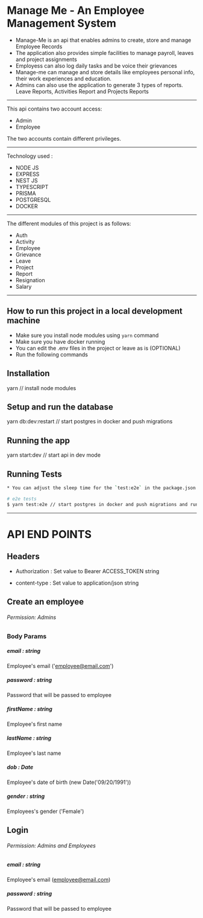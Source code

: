 # Manage Me - An Employee Management System

- Manage-Me is an api that enables admins to create, store and manage Employee Records
- The application also provides simple facilities to manage payroll, leaves and project assignments
- Employess can also log daily tasks and be voice their grievances
- Manage-me can manage and store details like employees personal info, their work experiences and education.
- Admins can also use the application to generate 3 types of reports. Leave Reports, Activities Report and Projects Reports

-------------

This api contains two account access:
- Admin
- Employee

The two accounts contain different privileges.

-------------
Technology used :
- NODE JS 
- EXPRESS
- NEST JS
- TYPESCRIPT 
- PRISMA
- POSTGRESQL
- DOCKER

-------------

The different modules of this project is as follows:
- Auth
- Activity
- Employee
- Grievance
- Leave
- Project
- Report
- Resignation
- Salary

-------------

## How to run this project in a local development machine
* Make sure you install node modules using `yarn` command
* Make sure you have docker running
* You can edit the .env files in the project or leave as is (OPTIONAL)
* Run the following commands
## Installation

yarn // install node modules

## Setup and run the database

yarn db:dev:restart // start postgres in docker and push migrations

## Running the app

yarn start:dev // start api in dev mode

## Running Tests

```bash
* You can adjust the sleep time for the `test:e2e` in the package.json file to suite your system speed.

# e2e tests
$ yarn test:e2e // start postgres in docker and push migrations and run the e2e test

```

-------------


# API END POINTS

## Headers

* Authorization : Set value to Bearer ACCESS_TOKEN
string

* content-type  : Set value to application/json
string

## Create an employee

###### Permission: Admins

### Body Params

##### email : string
Employee's email ('employee@email.com')

##### password : string
Password that will be passed to employee

##### firstName : string
Employee's first name

##### lastName : string
Employee's last name 

##### dob : Date
Employee's date of birth (new Date('09/20/1991'))

##### gender : string
Employees's gender ('Female')


## Login

###### Permission: Admins and Employees

##### email : string
Employee's email (employee@email.com)

##### password : string
Password that will be passed to employee



